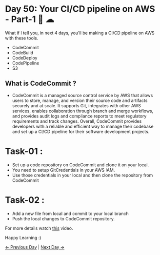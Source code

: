 # Day 50: Your CI/CD pipeline on AWS - Part-1 🚀 ☁

What if I tell you, in next 4 days, you'll be making a CI/CD pipeline on AWS with these tools.

- CodeCommit
- CodeBuild
- CodeDeploy
- CodePipeline
- S3

## What is CodeCommit ?

- CodeCommit is a managed source control service by AWS that allows users to store, manage, and version their source code and artifacts securely and at scale. It supports Git, integrates with other AWS services, enables collaboration through branch and merge workflows, and provides audit logs and compliance reports to meet regulatory requirements and track changes. Overall, CodeCommit provides developers with a reliable and efficient way to manage their codebase and set up a CI/CD pipeline for their software development projects.

# Task-01 :

- Set up a code repository on CodeCommit and clone it on your local.
- You need to setup GitCredentials in your AWS IAM.
- Use those credentials in your local and then clone the repository from CodeCommit

# Task-02 :

- Add a new file from local and commit to your local branch
- Push the local changes to CodeCommit repository.

For more details watch [this](https://youtu.be/p5i3cMCQ760) video.

Happy Learning :)

[← Previous Day](../day49/tasks.md) | [Next Day →](../day51/tasks.md)
